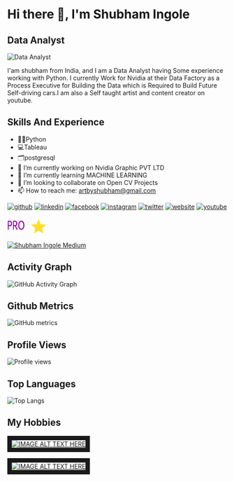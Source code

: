# Hi there 👋, I'm Shubham Ingole
## Data Analyst
![Data Analyst](https://blogger.googleusercontent.com/img/a/AVvXsEgdocE6z_3pg5CaRyA2Ub_uxHCv-F4fhmL2rjx8j_wcM5rjfCZFEj5Chty1SIeTmPGLNGW0tZTQtafY9uPoT0GlgKJgND1cnnSd_8LWccZjh2gT4iTFQZX9WlZ73mcMuktxpxRuDJBRmtFxQhieLRqjHAHHhvJY9cjREp6ubyHDUNyACfPQGuUicAc=s2084)

I'am shubham from India, and I am a Data Analyst having Some experience working with Python. I currently Work for Nvidia at their Data Factory as a Process Executive for Building the Data which is Required to Build Future Self-driving cars.I am also a Self taught artist and content creator on youtube.

## Skills And Experience
- 👨‍💻Python
- 💻Tableau
- 🗂️postgresql
- 🔭 I’m currently working on Nvidia Graphic PVT LTD 
- 🌱 I’m currently learning MACHINE LEARNING  
- 👯 I’m looking to collaborate on Open CV Projects  
- 📫 How to reach me: artbyshubham@gmail.com 

[<img src='https://cdn.jsdelivr.net/npm/simple-icons@3.0.1/icons/github.svg' alt='github' height='40'>](https://github.com/shubhamingole)  [<img src='https://cdn.jsdelivr.net/npm/simple-icons@3.0.1/icons/linkedin.svg' alt='linkedin' height='40'>](https://www.linkedin.com/in/shubhamingole/)  [<img src='https://cdn.jsdelivr.net/npm/simple-icons@3.0.1/icons/facebook.svg' alt='facebook' height='40'>](https://www.facebook.com/shubham.ingole.52 )  [<img src='https://cdn.jsdelivr.net/npm/simple-icons@3.0.1/icons/instagram.svg' alt='instagram' height='40'>](https://www.instagram.com/artby.shubham/)  [<img src='https://cdn.jsdelivr.net/npm/simple-icons@3.0.1/icons/twitter.svg' alt='twitter' height='40'>](https://twitter.com/mrshubhamingole)  [<img src='https://cdn.jsdelivr.net/npm/simple-icons@3.0.1/icons/icloud.svg' alt='website' height='40'>](http://sketchgurushubham.blogspot.com/)  [<img src='https://cdn.jsdelivr.net/npm/simple-icons@3.0.1/icons/youtube.svg' alt='youtube' height='40'>](https://www.youtube.com/c/SKETCHGURU)  

<a href='https://github.com/pricing'><img src='https://raw.githubusercontent.com/acervenky/animated-github-badges/master/assets/pro.gif' width='40' height='40'></a> <a href='https://stars.github.com/'><img src='https://raw.githubusercontent.com/acervenky/animated-github-badges/master/assets/starbadge.gif' width='35' height='35'></a> 

[![Shubham Ingole Medium](https://github-readme-medium.vercel.app/?username=singole&limit=4&bg=FFFFFF&text=222f2e)](https://medium.com/@singole)
## Activity Graph 
![GitHub Activity Graph](https://activity-graph.herokuapp.com/graph?username=shubhamringole)  
## Github Metrics
![GitHub metrics](https://metrics.lecoq.io/shubhamringole)  
## Profile Views
![Profile views](https://gpvc.arturio.dev/shubhamringole)
## Top Languages
![Top Langs](https://github-readme-stats.vercel.app/api/top-langs/?username=shubhamringole)

## My Hobbies
<a href="https://www.youtube.com/watch?v=YMi2i2y_O-k&t=449s
" target="_blank"><img src="https://img.youtube.com/vi/YMi2i2y_O-k/maxresdefault.jpg" 
alt="IMAGE ALT TEXT HERE" width="260" height="180" border="10" /></a>

<a href="https://www.youtube.com/watch?v=iA1A4Z3WfDg&t=1196s
" target="_blank"><img src="https://img.youtube.com/vi/iA1A4Z3WfDg/maxresdefault.jpg" 
alt="IMAGE ALT TEXT HERE" width="260" height="180" border="10" /></a>
